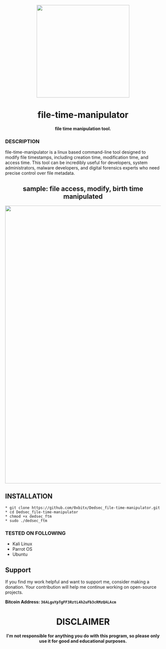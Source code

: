 
<p align="center">
<img src="https://media4.giphy.com/media/v1.Y2lkPTc5MGI3NjExYzAyNDIyZ2N3M3o0bHp2NjV2emFqMXMxcG5nZWlsdGp5b2oyNm94cSZlcD12MV9pbnRlcm5hbF9naWZfYnlfaWQmY3Q9Zw/yvI7NjX9D8REJMTfQs/giphy.webp", width="300", height="300">
</p>

<h1 align="center"> file-time-manipulator</h1>

<p align="center">
  <b>file time manipulation tool.</b>
</p>

### DESCRIPTION
file-time-manipulator is a linux based command-line tool designed to modify file timestamps, including creation time, modification time, and access time. This tool can be incredibly useful for developers, system administrators, malware developers, and digital forensics experts who need precise control over file metadata.

<h2 align="center">sample: file access, modify, birth time manipulated</h2>

<p align="center">
<img src="https://github.com/user-attachments/assets/ea4c92a0-978a-4a08-85e4-6652aed4fd13", width="900", height="900">
</p>

## INSTALLATION 
    * git clone https://github.com/0xbitx/Dedsec_file-time-manipulator.git
    * cd Dedsec_file-time-manipulator
    * chmod +x dedsec_ftm
    * sudo ./dedsec_ftm

### TESTED ON FOLLOWING
* Kali Linux 
* Parrot OS 
* Ubuntu

## Support

If you find my work helpful and want to support me, consider making a donation. Your contribution will help me continue working on open-source projects.

**Bitcoin Address: `36ALguYpTgFF3RztL4h2uFb3cRMzQALAcm`**

<h1 align="center"> DISCLAIMER </h1>

<h4 align="center">I'm not responsible for anything you do with this program, so please only use it for good and educational purposes. </h4>
